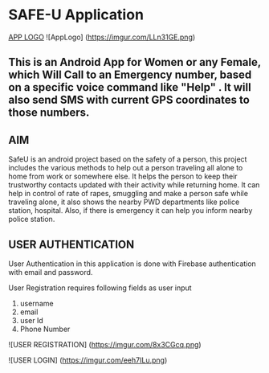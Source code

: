 # SAFE-U Application

[APP LOGO](https://i.imgur.com/eeh7ILu.png)
![AppLogo]
(https://imgur.com/LLn31GE.png)

## This is an Android App for Women or any Female, which Will Call to an Emergency number, based on a specific voice command like "Help" . It will also send SMS with current GPS coordinates to those numbers.

## AIM
SafeU is an android project based on the safety of a person, this project includes the various methods to help out a person traveling all alone to home from work or somewhere else.
It helps the person to keep their trustworthy contacts updated with their activity while returning
home. It can help in control of rate of rapes, smuggling and make a person safe while traveling
alone, it also shows the nearby PWD departments like police station, hospital. Also, if there is
emergency it can help you inform nearby police station.

## USER AUTHENTICATION

User Authentication in this application is done with Firebase authentication with email and password.

User Registration requires following fields as user input
1) username
2) email
3) user Id
4) Phone Number

![USER REGISTRATION]
(https://imgur.com/8x3CGcq.png)

![USER LOGIN]
(https://imgur.com/eeh7ILu.png)





